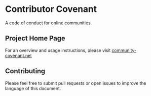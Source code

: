 Contributor Covenant
====================

A code of conduct for online communities.

## Project Home Page

For an overview and usage instructions, please visit [community-covenant.net](http://community-covenant.net/)

## Contributing

Please feel free to submit pull requests or open issues to improve the language
of this document.

